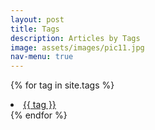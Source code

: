 ```yaml
---
layout: post
title: Tags
description: Articles by Tags
image: assets/images/pic11.jpg
nav-menu: true
---
```


{% for tag in site.tags %}
<li><a href="{{ tag.permalink }}">{{ tag }}</a></li>
{% endfor %}